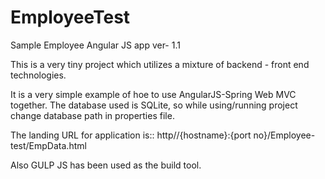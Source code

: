 EmployeeTest
============

Sample Employee Angular JS app ver- 1.1

This is a very tiny project which utilizes a mixture of backend - front end technologies.

It is a very simple example of hoe to use AngularJS-Spring Web MVC together. The database used is SQLite, so while using/running project change database path in properties file.

The landing URL for application is:: http//{hostname}:{port no}/Employee-test/EmpData.html

Also GULP JS has been used as the build tool.

